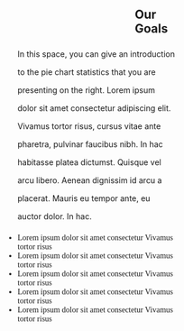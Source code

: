 <style>
  li{
    font-family:'Montserrat';
  }
  li::before{
    content: none;
  }
  i{
    padding-top: 0.3rem;
  }
</style>

<div class="campaign-goals grid-container" style="padding-left: 10rem; margin-top: 2rem;">
  <h2 style="text-align: left; padding-left: 17rem;">Our Goals</h2>
  <p style="padding-left: 4rem; line-height: 2rem;">In this space, you can give an introduction to the pie chart statistics that you are presenting on the right. Lorem ipsum dolor sit amet consectetur adipiscing elit. Vivamus tortor risus, cursus vitae ante pharetra, pulvinar faucibus nibh. In hac habitasse platea dictumst. Quisque vel arcu libero. Aenean dignissim id arcu a placerat. Mauris eu tempor ante, eu auctor dolor. In hac. </p>
  <ul style="padding-left: 4rem;">
    <li class="usa-icon-list__item">
      <div class="usa-icon-list__icon text-green"><i class="fa-kit fa-check-circle"></i></div>
      <div class="usa-icon-list__content"> Lorem ipsum dolor sit amet consectetur Vivamus tortor risus </div>
    </li>
    <li class="usa-icon-list__item">
      <div class="usa-icon-list__icon text-green"><i class="fa-kit fa-check-circle"></i></div>
      <div class="usa-icon-list__content"> Lorem ipsum dolor sit amet consectetur Vivamus tortor risus </div>
    </li>
    <li class="usa-icon-list__item">
      <div class="usa-icon-list__icon text-green"><i class="fa-kit fa-check-circle"></i></div>
      <div class="usa-icon-list__content"> Lorem ipsum dolor sit amet consectetur Vivamus tortor risus </div>
    </li>
    <li class="usa-icon-list__item">
      <div class="usa-icon-list__icon text-green"><i class="fa-kit fa-check-circle"></i></div>
      <div class="usa-icon-list__content"> Lorem ipsum dolor sit amet consectetur Vivamus tortor risus </div>
    </li>
    <li class="usa-icon-list__item">
      <div class="usa-icon-list__icon text-green"><i class="fa-kit fa-check-circle"></i></div>
      <div class="usa-icon-list__content"> Lorem ipsum dolor sit amet consectetur Vivamus tortor risus </div>
    </li>
  </ul>
</div>
